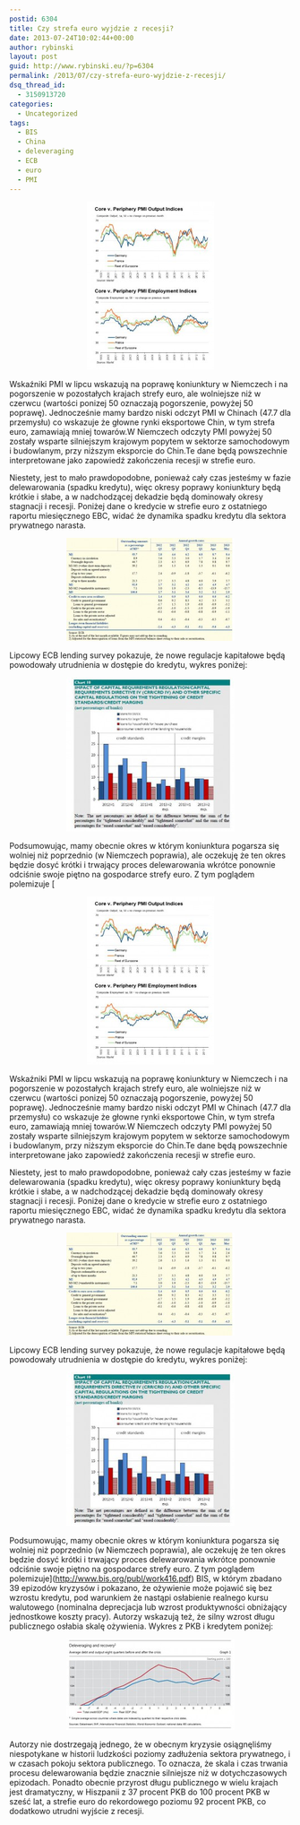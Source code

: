```yaml
---
postid: 6304
title: Czy strefa euro wyjdzie z recesji?
date: 2013-07-24T10:02:44+00:00
author: rybinski
layout: post
guid: http://www.rybinski.eu/?p=6304
permalink: /2013/07/czy-strefa-euro-wyjdzie-z-recesji/
dsq_thread_id:
  - 3150913720
categories:
  - Uncategorized
tags:
  - BIS
  - China
  - deleveraging
  - ECB
  - euro
  - PMI
---
```

<p style="text-align: center;">
  <a href="/uploads/2013/07/PMI_lipiec_euro.jpg"><img class="wp-image-6305 aligncenter" title="PMI_lipiec_euro" src="/uploads/2013/07/PMI_lipiec_euro-228x300.jpg" alt="" width="228" height="300" /></a>
</p>

Wskaźniki PMI w lipcu wskazują na poprawę koniunktury w Niemczech i na pogorszenie w pozostałych krajach strefy euro, ale wolniejsze niż w czerwcu (wartości ponizej 50 oznaczają pogorszenie, powyżej 50 poprawę). Jednocześnie mamy bardzo niski odczyt PMI w Chinach (47.7 dla przemysłu) co wskazuje że głowne rynki eksportowe Chin, w tym strefa euro, zamawiają mniej towarów.W Niemczech odczyty PMI powyżej 50 zostały wsparte silniejszym krajowym popytem w sektorze samochodowym i budowlanym, przy niższym eksporcie do Chin.Te dane będą powszechnie interpretowane jako zapowiedź zakończenia recesji w strefie euro.

Niestety, jest to mało prawdopodobne, ponieważ cały czas jesteśmy w fazie delewarowania (spadku kredytu), więc okresy poprawy koniunktury będą krótkie i słabe, a w nadchodzącej dekadzie będą dominowały okresy stagnacji i recesji. Poniżej dane o kredycie w strefie euro z ostatniego raportu miesięcznego EBC, widać że dynamika spadku kredytu dla sektora prywatnego narasta.

<!--more-->

<p style="text-align: center;">
  <a href="/uploads/2013/07/ECB_credit_euro.jpg"><img class="size-medium wp-image-6306 aligncenter" title="ECB_credit_euro" src="/uploads/2013/07/ECB_credit_euro-300x184.jpg" alt="" width="300" height="184" /></a>
</p>

Lipcowy ECB lending survey pokazuje, że nowe regulacje kapitałowe będą powodowały utrudnienia w dostępie do kredytu, wykres poniżej:

<p style="text-align: center;">
  <a href="/uploads/2013/07/regulatory_impact_on_eurocredit.jpg"><img class="size-medium wp-image-6307 aligncenter" title="regulatory_impact_on_eurocredit" src="/uploads/2013/07/regulatory_impact_on_eurocredit-300x275.jpg" alt="" width="300" height="275" /></a>
</p>

Podsumowując, mamy obecnie okres w którym koniunktura pogarsza się wolniej niż poprzednio (w Niemczech poprawia), ale oczekuję że ten okres będzie dosyć krótki i trwający proces delewarowania wkrótce ponownie odciśnie swoje piętno na gospodarce strefy euro. Z tym poglądem polemizuje [<p style="text-align: center;">
  <a href="/uploads/2013/07/PMI_lipiec_euro.jpg"><img class="wp-image-6305 aligncenter" title="PMI_lipiec_euro" src="/uploads/2013/07/PMI_lipiec_euro-228x300.jpg" alt="" width="228" height="300" /></a>
</p>

Wskaźniki PMI w lipcu wskazują na poprawę koniunktury w Niemczech i na pogorszenie w pozostałych krajach strefy euro, ale wolniejsze niż w czerwcu (wartości ponizej 50 oznaczają pogorszenie, powyżej 50 poprawę). Jednocześnie mamy bardzo niski odczyt PMI w Chinach (47.7 dla przemysłu) co wskazuje że głowne rynki eksportowe Chin, w tym strefa euro, zamawiają mniej towarów.W Niemczech odczyty PMI powyżej 50 zostały wsparte silniejszym krajowym popytem w sektorze samochodowym i budowlanym, przy niższym eksporcie do Chin.Te dane będą powszechnie interpretowane jako zapowiedź zakończenia recesji w strefie euro.

Niestety, jest to mało prawdopodobne, ponieważ cały czas jesteśmy w fazie delewarowania (spadku kredytu), więc okresy poprawy koniunktury będą krótkie i słabe, a w nadchodzącej dekadzie będą dominowały okresy stagnacji i recesji. Poniżej dane o kredycie w strefie euro z ostatniego raportu miesięcznego EBC, widać że dynamika spadku kredytu dla sektora prywatnego narasta.

<!--more-->

<p style="text-align: center;">
  <a href="/uploads/2013/07/ECB_credit_euro.jpg"><img class="size-medium wp-image-6306 aligncenter" title="ECB_credit_euro" src="/uploads/2013/07/ECB_credit_euro-300x184.jpg" alt="" width="300" height="184" /></a>
</p>

Lipcowy ECB lending survey pokazuje, że nowe regulacje kapitałowe będą powodowały utrudnienia w dostępie do kredytu, wykres poniżej:

<p style="text-align: center;">
  <a href="/uploads/2013/07/regulatory_impact_on_eurocredit.jpg"><img class="size-medium wp-image-6307 aligncenter" title="regulatory_impact_on_eurocredit" src="/uploads/2013/07/regulatory_impact_on_eurocredit-300x275.jpg" alt="" width="300" height="275" /></a>
</p>

Podsumowując, mamy obecnie okres w którym koniunktura pogarsza się wolniej niż poprzednio (w Niemczech poprawia), ale oczekuję że ten okres będzie dosyć krótki i trwający proces delewarowania wkrótce ponownie odciśnie swoje piętno na gospodarce strefy euro. Z tym poglądem polemizuje](http://www.bis.org/publ/work416.pdf) BIS, w którym zbadano 39 epizodów kryzysów i pokazano, że ożywienie może pojawić się bez wzrostu kredytu, pod warunkiem że nastąpi osłabienie realnego kursu walutowego (nominalna deprecjacja lub wzrost produktywności obniżający jednostkowe koszty pracy). Autorzy wskazują też, że silny wzrost długu publicznego osłabia skalę ożywienia. Wykres z PKB i kredytem poniżej:

<p style="text-align: center;">
  <a href="/uploads/2013/07/BIS_creditless_recovery.jpg"><img class="size-medium wp-image-6308 aligncenter" title="BIS_creditless_recovery" src="/uploads/2013/07/BIS_creditless_recovery-300x163.jpg" alt="" width="300" height="163" /></a>
</p>

Autorzy nie dostrzegają jednego, że w obecnym kryzysie osiągnęliśmy niespotykane w historii ludzkości poziomy zadłużenia sektora prywatnego, i w czasach pokoju sektora publicznego. To oznacza, że skala i czas trwania procesu delewarowania będzie znacznie silniejsze niż w dotychczasowych epizodach. Ponadto obecnie przyrost długu publicznego w wielu krajach jest dramatyczny, w Hiszpanii z 37 procent PKB do 100 procent PKB w sześć lat, a strefie euro do rekordowego poziomu 92 procent PKB, co dodatkowo utrudni wyjście z recesji.
